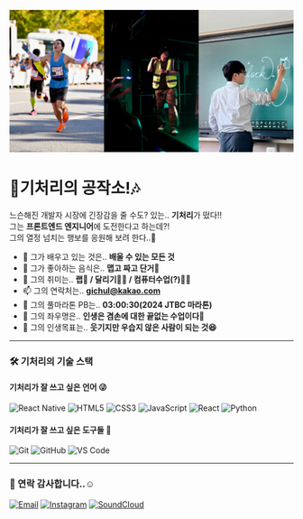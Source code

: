 ![Welcome Banner](banner.png)

<!-- 자기소개 -->
# 🎄기처리의 공작소!🎶
느슨해진 개발자 시장에 긴장감을 줄 수도? 있는.. **기처리**가 떴다!!<br>
그는 **프론트엔드 엔지니어**에 도전한다고 하는데?!<br>
그의 열정 넘치는 행보를 응원해 보려 한다..🤪<br>

- 🌱 그가 배우고 있는 것은.. **배울 수 있는 모든 것**
- 🍴 그가 좋아하는 음식은.. **맵고 짜고 단거🍭**  
- 🚀 그의 취미는.. **랩🎤 / 달리기🏃‍♂️ / 컴퓨터수업(?)🧑‍🏫**  
- 📫 그의 연락처는.. **gichul@kakao.com**
- 🤸 그의 풀마라톤 PB는.. **03:00:30(2024 JTBC 마라톤)**
- 📝 그의 좌우명은.. **인생은 겸손에 대한 끝없는 수업이다🫡**
- 🏁 그의 인생목표는.. **웃기지만 우습지 않은 사람이 되는 것😆**

---

<!-- 기술 스택 -->
### 🛠️ 기처리의 기술 스택

#### 기처리가 잘 쓰고 싶은 언어 😜
![React Native](https://img.shields.io/badge/React_Native-20232A?style=flat-square&logo=react&logoColor=61DAFB)
![HTML5](https://img.shields.io/badge/HTML5-E34F26?style=flat-square&logo=html5&logoColor=white)
![CSS3](https://img.shields.io/badge/CSS3-1572B6?style=flat-square&logo=css3&logoColor=white)
![JavaScript](https://img.shields.io/badge/JavaScript-F7DF1E?style=flat-square&logo=javascript&logoColor=black)
![React](https://img.shields.io/badge/React-61DAFB?style=flat-square&logo=react&logoColor=black)
![Python](https://img.shields.io/badge/Python-3776AB?style=flat-square&logo=python&logoColor=white)

#### 기처리가 잘 쓰고 싶은 도구들 🔨
![Git](https://img.shields.io/badge/Git-F05032?style=flat-square&logo=git&logoColor=white)
![GitHub](https://img.shields.io/badge/GitHub-181717?style=flat-square&logo=github&logoColor=white)
![VS Code](https://img.shields.io/badge/VS%20Code-007ACC?style=flat-square&logo=visual-studio-code&logoColor=white)

---

<!-- Contact -->
### 📲 연락 감사합니다..☺️
<div align="left">
  <a href="mailto:gichul@kakao.com"><img src="https://img.shields.io/badge/Email-D14836?style=flat-square&logo=mail&logoColor=white" alt="Email" /></a>
  <a href="https://www.instagram.com/jun_h.h/"><img src="https://img.shields.io/badge/Instagram-E4405F?style=flat-square&logo=instagram&logoColor=white" alt="Instagram" /></a>
  <a href="https://soundcloud.com/junho07021" target="_blank">
    <img src="https://img.shields.io/badge/SoundCloud-FF5500?style=flat-square&logo=soundcloud&logoColor=white" alt="SoundCloud" />
  </a>
</div>

